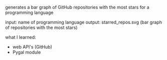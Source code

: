 generates a bar graph of GitHub repositories with the most stars for a programming language

input: name of programming language
output: starred_repos.svg (bar graph of repositories with the most stars)

what I learned:
- web API's (GitHub)
- Pygal module
